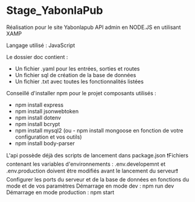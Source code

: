 # Stage_YabonlaPub
Réalisation pour le site Yabonlapub
API admin en NODE.JS en utilisant XAMP 

Langage utilisé : JavaScript

Le dossier doc contient : 
- Un fichier .yaml pour les entrées, sorties et routes
- Un fichier sql de création de la base de données
- Un fichier .txt avec toutes les fonctionnalités listées

Conseillé d'installer npm pour le projet
composants utilisés :
- npm install express
- npm install jsonwebtoken
- npm install dotenv
- npm install bcrypt
- npm install mysql2 (ou - npm install mongoose en fonction de votre configuration et vos outils)
- npm install body-parser

L'api possède déjà des scripts de lancement dans package.json
❗Fichiers contenant les variables d'environnements : 
.env.developemnt et .env.production 
doivent être modifiés avant le lancement du serveur❗
Configurer les ports du serveur et de la base de données en fonctions du mode et de vos paramètres
 Démarrage en mode dev : npm run dev
 Démarrage en mode production : npm start

